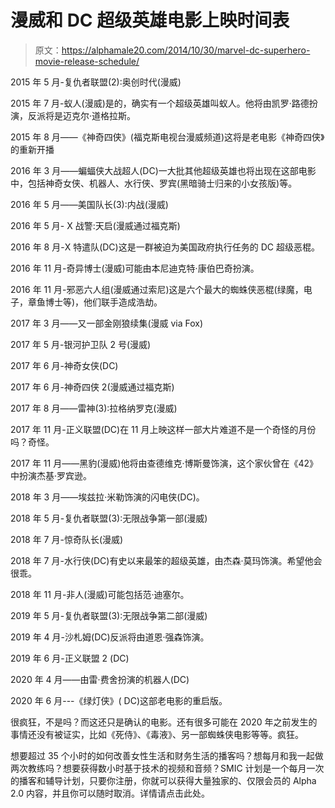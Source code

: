 # 漫威和 DC 超级英雄电影上映时间表

> 原文：<https://alphamale20.com/2014/10/30/marvel-dc-superhero-movie-release-schedule/>

2015 年 5 月-复仇者联盟(2):奥创时代(漫威)

2015 年 7 月-蚁人(漫威)是的，确实有一个超级英雄叫蚁人。他将由凯罗·路德扮演，反派将是迈克尔·道格拉斯。

2015 年 8 月——《神奇四侠》(福克斯电视台漫威频道)这将是老电影《神奇四侠》的重新开播

2016 年 3 月——蝙蝠侠大战超人(DC)一大批其他超级英雄也将出现在这部电影中，包括神奇女侠、机器人、水行侠、罗宾(黑暗骑士归来的小女孩版)等。

2016 年 5 月——美国队长(3):内战(漫威)

2016 年 5 月- X 战警:天启(漫威通过福克斯)

2016 年 8 月-X 特遣队(DC)这是一群被迫为美国政府执行任务的 DC 超级恶棍。

2016 年 11 月-奇异博士(漫威)可能由本尼迪克特·康伯巴奇扮演。

2016 年 11 月-邪恶六人组(漫威通过索尼)这是六个最大的蜘蛛侠恶棍(绿魔，电子，章鱼博士等)，他们联手造成浩劫。

2017 年 3 月——又一部金刚狼续集(漫威 via Fox)

2017 年 5 月-银河护卫队 2 号(漫威)

2017 年 6 月-神奇女侠(DC)

2017 年 6 月-神奇四侠 2(漫威通过福克斯)

2017 年 8 月——雷神(3):拉格纳罗克(漫威)

2017 年 11 月-正义联盟(DC)在 11 月上映这样一部大片难道不是一个奇怪的月份吗？奇怪。

2017 年 11 月——黑豹(漫威)他将由查德维克·博斯曼饰演，这个家伙曾在《42》中扮演杰基·罗宾逊。

2018 年 3 月——埃兹拉·米勒饰演的闪电侠(DC)。

2018 年 5 月-复仇者联盟(3):无限战争第一部(漫威)

2018 年 7 月-惊奇队长(漫威)

2018 年 7 月-水行侠(DC)有史以来最笨的超级英雄，由杰森·莫玛饰演。希望他会很乖。

2018 年 11 月-非人(漫威)可能包括范·迪塞尔。

2019 年 5 月-复仇者联盟(3):无限战争第二部(漫威)

2019 年 4 月-沙札姆(DC)反派将由道恩·强森饰演。

2019 年 6 月-正义联盟 2 (DC)

2020 年 4 月——由雷·费舍扮演的机器人(DC)

2020 年 6 月---《绿灯侠》( DC)这部老电影的重启版。

很疯狂，不是吗？而这还只是确认的电影。还有很多可能在 2020 年之前发生的事情还没有被证实，比如《死侍》、《毒液》、另一部蜘蛛侠电影等等。疯狂。

想要超过 35 个小时的如何改善女性生活和财务生活的播客吗？想每月和我一起做两次教练吗？想要获得数小时基于技术的视频和音频？SMIC 计划是一个每月一次的播客和辅导计划，只要你注册，你就可以获得大量独家的、仅限会员的 Alpha 2.0 内容，并且你可以随时取消。详情请点击此处。